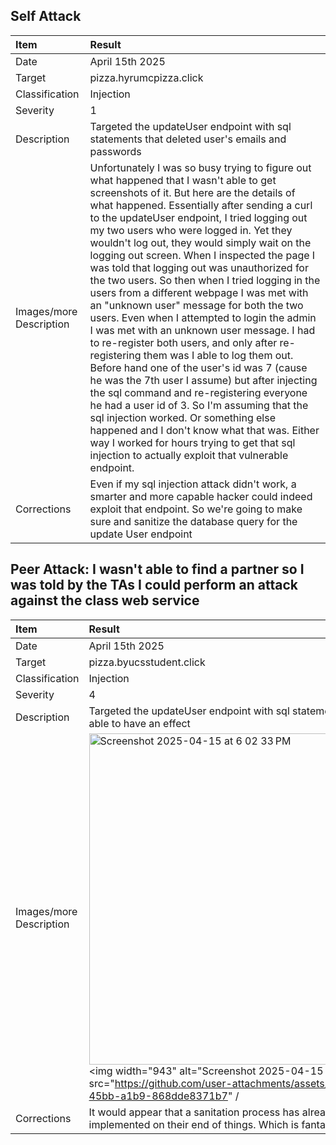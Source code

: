 ## Self Attack 
| **Item** | **Result** |
|:--------|:-----------|
| Date      | April 15th 2025 |
|Target   | pizza.hyrumcpizza.click |
| Classification    | Injection |
| Severity  | 1 |
| Description  | Targeted the updateUser endpoint with sql statements that deleted user's emails and passwords |
| Images/more Description  | Unfortunately I was so busy trying to figure out what happened that I wasn't able to get screenshots of it. But here are the details of what happened. Essentially after sending a curl to the updateUser endpoint, I tried logging out my two users who were logged in. Yet they wouldn't log out, they would simply wait on the logging out screen. When I inspected the page I was told that logging out was unauthorized for the two users. So then when I tried logging in the users from a different webpage I was met with an "unknown user" message for both the two users. Even when I attempted to login the admin I was met with an unknown user message. I had to re-register both users, and only after re-registering them was I able to log them out. Before hand one of the user's id was 7 (cause he was the 7th user I assume) but after injecting the sql command and re-registering everyone he had a user id of 3. So I'm assuming that the sql injection worked. Or something else happened and I don't know what that was. Either way I worked for hours trying to get that sql injection to actually exploit that vulnerable endpoint. |
| Corrections  | Even if my sql injection attack didn't work, a smarter and more capable hacker could indeed exploit that endpoint. So we're going to make sure and sanitize the database query for the update User endpoint|

## Peer Attack: I wasn't able to find a partner so I was told by the TAs I could perform an attack against the class web service
| **Item** | **Result** |
|:--------|:-----------|
| Date      | April 15th 2025 |
|Target   | pizza.byucsstudent.click |
| Classification    | Injection |
| Severity  | 4 |
| Description  | Targeted the updateUser endpoint with sql statements, but was not able to have an effect |
| Images/more Description  |        <img width="530" alt="Screenshot 2025-04-15 at 6 02 33 PM" src="https://github.com/user-attachments/assets/ccd563c4-99cb-4c5b-a3de-bde1dc44531a" />  <img width="943" alt="Screenshot 2025-04-15 at 5 55 44 PM" src="https://github.com/user-attachments/assets/eec01374-d725-45bb-a1b9-868dde8371b7" / |
| Corrections  | It would appear that a sanitation process has already been implemented on their end of things. Which is fantastic |

